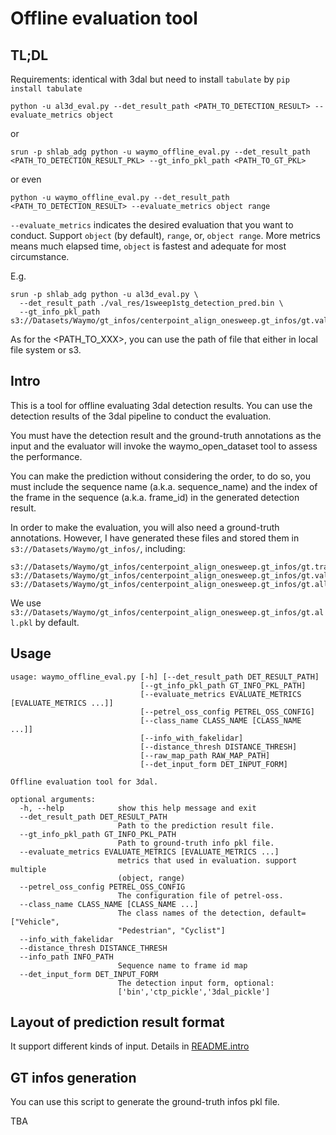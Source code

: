 # Offline evaluation tool

## TL;DL

Requirements: identical with 3dal but need to install `tabulate` by `pip install tabulate`

`python -u al3d_eval.py --det_result_path <PATH_TO_DETECTION_RESULT> --evaluate_metrics object` 

or

`srun -p shlab_adg python -u waymo_offline_eval.py --det_result_path <PATH_TO_DETECTION_RESULT_PKL> --gt_info_pkl_path <PATH_TO_GT_PKL>`

or even

`python -u waymo_offline_eval.py --det_result_path <PATH_TO_DETECTION_RESULT> --evaluate_metrics object range`

`--evaluate_metrics` indicates the desired evaluation that you want to conduct. Support `object` (by default), `range`, or, `object range`. More metrics means much elapsed time, `object` is fastest and adequate for most circumstance.

E.g.

```
srun -p shlab_adg python -u al3d_eval.py \
  --det_result_path ./val_res/1sweep1stg_detection_pred.bin \
  --gt_info_pkl_path s3://Datasets/Waymo/gt_infos/centerpoint_align_onesweep.gt_infos/gt.val.pkl
```

As for the <PATH_TO_XXX>, you can use the path of file that either in local file system or s3.

## Intro

This is a tool for offline evaluating 3dal detection results. You can use the detection results of the 3dal pipeline to conduct the evaluation.

You must have the detection result and the ground-truth annotations as the input and the evaluator will invoke the waymo_open_dataset tool to assess the performance.

You can make the prediction without considering the order, to do so, you must include the sequence name (a.k.a. sequence_name) and the index of the frame in the sequence (a.k.a. frame_id) in the generated detection result.

In order to make the evaluation, you will also need a ground-truth annotations. However, I have generated these files and stored them in `s3://Datasets/Waymo/gt_infos/`, including:

```
s3://Datasets/Waymo/gt_infos/centerpoint_align_onesweep.gt_infos/gt.train.pkl    
s3://Datasets/Waymo/gt_infos/centerpoint_align_onesweep.gt_infos/gt.val.pkl
s3://Datasets/Waymo/gt_infos/centerpoint_align_onesweep.gt_infos/gt.all.pkl
```

We use `s3://Datasets/Waymo/gt_infos/centerpoint_align_onesweep.gt_infos/gt.all.pkl` by default.

## Usage

```
usage: waymo_offline_eval.py [-h] [--det_result_path DET_RESULT_PATH]
                             [--gt_info_pkl_path GT_INFO_PKL_PATH]
                             [--evaluate_metrics EVALUATE_METRICS [EVALUATE_METRICS ...]]
                             [--petrel_oss_config PETREL_OSS_CONFIG]
                             [--class_name CLASS_NAME [CLASS_NAME ...]]
                             [--info_with_fakelidar]
                             [--distance_thresh DISTANCE_THRESH]
                             [--raw_map_path RAW_MAP_PATH]
                             [--det_input_form DET_INPUT_FORM]

Offline evaluation tool for 3dal.

optional arguments:
  -h, --help            show this help message and exit
  --det_result_path DET_RESULT_PATH
                        Path to the prediction result file.
  --gt_info_pkl_path GT_INFO_PKL_PATH
                        Path to ground-truth info pkl file.
  --evaluate_metrics EVALUATE_METRICS [EVALUATE_METRICS ...]
                        metrics that used in evaluation. support multiple
                        (object, range)
  --petrel_oss_config PETREL_OSS_CONFIG
                        The configuration file of petrel-oss.
  --class_name CLASS_NAME [CLASS_NAME ...]
                        The class names of the detection, default=["Vehicle",
                        "Pedestrian", "Cyclist"]
  --info_with_fakelidar
  --distance_thresh DISTANCE_THRESH
  --info_path INFO_PATH
                        Sequence name to frame id map
  --det_input_form DET_INPUT_FORM
                        The detection input form, optional:
                        ['bin','ctp_pickle','3dal_pickle']

```

## Layout of prediction result format

It support different kinds of input. Details in [README.intro](../README.md)

## GT infos generation

You can use this script to generate the ground-truth infos pkl file.

TBA
